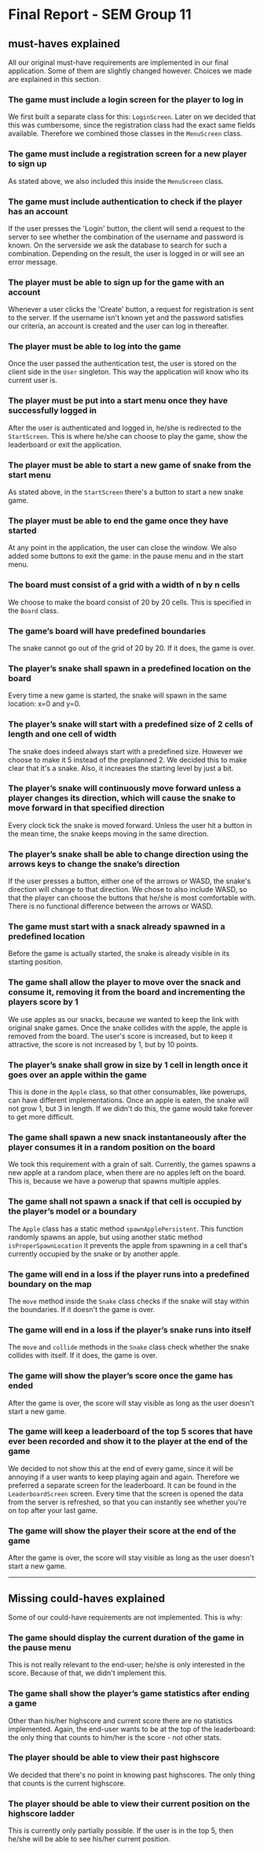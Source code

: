 # Final Report - SEM Group 11

## must-haves explained
All our original must-have requirements are implemented in our final application. Some of them are slightly changed however. Choices we made are explained in this section.

### The game must include a login screen for the player to log in
We first built a separate class for this: `LoginScreen`. Later on we decided that this was cumbersome, since the registration class had the exact same fields available. Therefore we combined those classes in the `MenuScreen` class.

### The game must include a registration screen for a new player to sign up
As stated above, we also included this inside the `MenuScreen` class.

### The game must include authentication to check if the player has an account  
If the user presses the 'Login' button, the client will send a request to the server to see whether the combination of the username and password is known. On the serverside we ask the database to search for such a combination. Depending on the result, the user is logged in or will see an error message.

### The player must be able to sign up for the game with an account
Whenever a user clicks the 'Create' button, a request for registration is sent to the server. If the username isn't known yet and the password satisfies our criteria, an account is created and the user can log in thereafter.

### The player must be able to log into the game
Once the user passed the authentication test, the user is stored on the client side in the `User` singleton. This way the application will know who its current user is.

### The player must be put into a start menu once they have successfully logged in 
After the user is authenticated and logged in, he/she is redirected to the `StartScreen`. This is where he/she can choose to play the game, show the leaderboard or exit the application.

### The player must be able to start a new game of snake from the start menu 
As stated above, in the `StartScreen` there's a button to start a new snake game.

### The player must be able to end the game once they have started 
At any point in the application, the user can close the window. We also added some buttons to exit the game: in the pause menu and in the start menu.

### The board must consist of a grid with a width of n by n cells 
We choose to make the board consist of 20 by 20 cells. This is specified in the `Board` class.

### The game’s board will have predefined boundaries
The snake cannot go out of the grid of 20 by 20. If it does, the game is over.

### The player’s snake shall spawn in a predefined location on the board 
Every time a new game is started, the snake will spawn in the same location: x=0 and y=0.

### The player’s snake will start with a predefined size of 2 cells of length and one cell of width 
The snake does indeed always start with a predefined size. However we choose to make it 5 instead of the preplanned 2. We decided this to make clear that it's a snake. Also, it increases the starting level by just a bit.

### The player’s snake will continuously move forward unless a player changes its direction, which will cause the snake to move forward in that specified direction
Every clock tick the snake is moved forward. Unless the user hit a button in the mean time, the snake keeps moving in the same direction.

### The player’s snake shall be able to change direction using the arrows keys to change the snake’s direction
If the user presses a button, either one of the arrows or WASD, the snake's direction will change to that direction. We chose to also include WASD, so that the player can choose the buttons that he/she is most comfortable with. There is no functional difference between the arrows or WASD.

### The game must start with a snack already spawned in a predefined location 
Before the game is actually started, the snake is already visible in its starting position.

### The game shall allow the player to move over the snack and consume it, removing it from the board and incrementing the players score by 1
We use apples as our snacks, because we wanted to keep the link with original snake games. Once the snake collides with the apple, the apple is removed from the board. The user's score is increased, but to keep it attractive, the score is not increased by 1, but by 10 points.

### The player’s snake shall grow in size by 1 cell in length once it goes over an apple within the game 
This is done in the `Apple` class, so that other consumables, like powerups, can have different implementations. Once an apple is eaten, the snake will not grow 1, but 3 in length. If we didn't do this, the game would take forever to get more difficult.

### The game shall spawn a new snack instantaneously after the player consumes it in a random position on the board 
We took this requirement with a grain of salt. Currently, the games spawns a new apple at a random place, when there are no apples left on the board.
This is, because we have a powerup that spawns multiple apples.

### The game shall not spawn a snack if that cell is occupied by the player’s model or a boundary 
The `Apple` class has a static method `spawnApplePersistent`. This function randomly spawns an apple, but using another static method `isProperSpawnLocation` it prevents the apple from spawning in a cell that's currently occupied by the snake or by another apple.

### The game will end in a loss if the player runs into a predefined boundary on the map 
The `move` method inside the `Snake` class checks if the snake will stay within the boundaries. If it doesn't the game is over.

### The game will end in a loss if the player’s snake runs into itself 
The `move` and `collide` methods in the `Snake` class check whether the snake collides with itself. If it does, the game is over.

### The game will show the player’s score once the game has ended 
After the game is over, the score will stay visible as long as the user doesn't start a new game.

### The game will keep a leaderboard of the top 5 scores that have ever been recorded and show it to the player at the end of the game
We decided to not show this at the end of every game, since it will be annoying if a user wants to keep playing again and again. Therefore we preferred a separate screen for the leaderboard. It can be found in the `LeaderboardScreen` screen. Every time that the screen is opened the data from the server is refreshed, so that you can instantly see whether you're on top after your last game.

### The game will show the player their score at the end of the game
After the game is over, the score will stay visible as long as the user doesn't start a new game.

---

## Missing could-haves explained
Some of our could-have requirements are not implemented. This is why:

### The game should display the current duration of the game in the pause menu
This is not really relevant to the end-user; he/she is only interested in the score. Because of that, we didn't implement this.

### The game shall show the player’s game statistics after ending a game
Other than his/her highscore and current score there are no statistics implemented. Again, the end-user wants to be at the top of the leaderboard: the only thing that counts to him/her is the score - not other stats.

### The player should be able to view their past highscore
We decided that there's no point in knowing past highscores. The only thing that counts is the current highscore.

### The player should be able to view their current position on the highscore ladder
This is currently only partially possible. If the user is in the top 5, then he/she will be able to see his/her current position.
